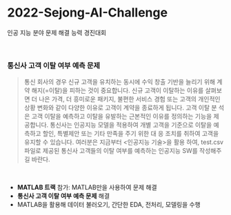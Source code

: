 # 2022-Sejong-AI-Challenge

인공 지능 분야 문제 해결 능력 경진대회

<br>

### 통신사 고객 이탈 여부 예측 문제

> 통신 회사의 경우 신규 고객을 유치하는 동시에 수익 창출 기반을 늘리기 위해 계약 해지(=이탈)을 피하는 것이 중요합니다. 신규 고객이 이탈하는 이유를 살펴보면 더 나은 가격, 더 흥미로운 패키지, 불편한 서비스 경험 또는 고객의 개인적인 상황 변화와 같이 다양한 이유로 고객이 계약을 종료하게 됩니다. 고객 이탈 분 석은 고객 이탈을 예측하고 이탈을 유발하는 근본적인 이유를 정의하는 기능을 제공합니다. 통신사는 인공지능 모델을 적용하여 개별 고객을 기준으로 이탈을 예측하고 할인, 특별제안 또는 기타 만족을 주기 위한 대 응 조치를 취하여 고객을 유지할 수 있습니다. 여러분은 지금부터 <인공지능 기술>을 활용 하여, test.csv 파일로 제공된 통신사 고객들의 이탈 여부를 예측하는 인공지능 SW를 작성해주길 바란다.

<br>

- **MATLAB 트랙** 참가: MATLAB만을 사용하여 문제 해결
- ****통신사 고객 이탈 여부 예측 문제**** 해결
- MATLAB을 활용해 데이터 불러오기, 간단한 EDA, 전처리, 모델링을 수행
